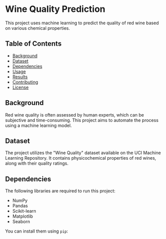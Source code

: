 # Wine Quality Prediction

This project uses machine learning to predict the quality of red wine based on various chemical properties.

## Table of Contents

* [Background](#background)
* [Dataset](#dataset)
* [Dependencies](#dependencies)
* [Usage](#usage)
* [Results](#results)
* [Contributing](#contributing)
* [License](#license)


## Background

Red wine quality is often assessed by human experts, which can be subjective and time-consuming. This project aims to automate the process using a machine learning model.

## Dataset

The project utilizes the "Wine Quality" dataset available on the UCI Machine Learning Repository. It contains physicochemical properties of red wines, along with their quality ratings.

## Dependencies

The following libraries are required to run this project:

*   NumPy
*   Pandas
*   Scikit-learn
*   Matplotlib
*   Seaborn

You can install them using `pip`:
